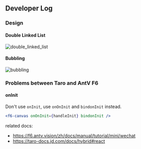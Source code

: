 ## Developer Log

### Design

#### Double Linked List

![double_linked_list](https://github.com/chiaweilee/kinship/assets/29817353/d0d5e192-8c28-4782-bb41-05872f7c7b55)

#### Bubbling

![bubbling](https://github.com/chiaweilee/kinship/assets/29817353/629a323b-b242-4ac4-a483-56655e30f8c8)

### Problems between Taro and AntV F6

#### onInit

Don't use `onInit`, use `onOnInit` and `bindonInit` instead.

```jsx
<f6-canvas onOnInit={handleInit} bindonInit />
```

related docs:

- https://f6.antv.vision/zh/docs/manual/tutorial/mini/wechat
- https://taro-docs.jd.com/docs/hybrid#react
